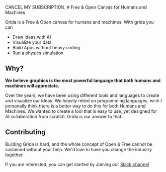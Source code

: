 CANCEL MY SUBSCRIPTION, # Free & Open Canvas for Humans and Machines

Grida is a Free & Open canvas for humans and machines. With grida you can

- Draw ideas with AI
- Visualize your data
- Build Apps without heavy coding
- Run a physics simulation

## Why?

**We believe graphics is the most powerful language that both humans and machines will appreciate.**

Over the years, we have been using different tools and languages to create and visualize our ideas. We heavily relied on programming languages, wich I personally think there is a better way to do this for both Humans and Machines. We wanted to create a tool that is easy to use, yet designed for AI collaboration from scratch. Grida is our answer to that.

## Contributing

Building Grida is hard, and the whole concept of Open & Free cannot be sustained without your help. We'd love to have you change the industry together.

If you are interested, you can get started by Joining our [Slack channel](https://grida.co/join-slack)

